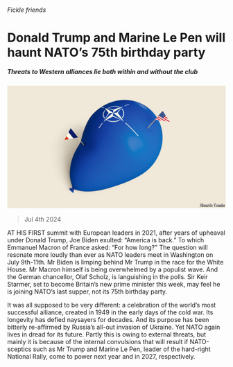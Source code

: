 ###### Fickle friends

# Donald Trump and Marine Le Pen will haunt NATO’s 75th birthday party 

##### Threats to Western alliances lie both within and without the club 

![image](images/20240706_IRD001.jpg) 

> Jul 4th 2024 

AT HIS FIRST summit with European leaders in 2021, after years of upheaval under Donald Trump, Joe Biden exulted: “America is back.” To which Emmanuel Macron of France asked: “For how long?” The question will resonate more loudly than ever as NATO leaders meet in Washington on July 9th-11th. Mr Biden is limping behind Mr Trump in the race for the White House. Mr Macron himself is being overwhelmed by a populist wave. And the German chancellor, Olaf Scholz, is languishing in the polls. Sir Keir Starmer, set to become Britain’s new prime minister this week, may feel he is joining NATO’s last supper, not its 75th birthday party.

It was all supposed to be very different: a celebration of the world’s most successful alliance, created in 1949 in the early days of the cold war. Its longevity has defied naysayers for decades. And its purpose has been bitterly re-affirmed by Russia’s all-out invasion of Ukraine. Yet NATO again lives in dread for its future. Partly this is owing to external threats, but mainly it is because of the internal convulsions that will result if NATO-sceptics such as Mr Trump and Marine Le Pen, leader of the hard-right National Rally, come to power next year and in 2027, respectively.

